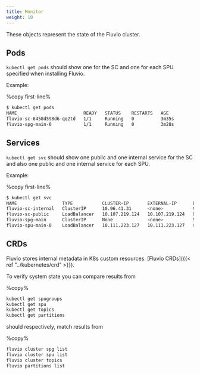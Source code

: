 ```yaml
---
title: Monitor
weight: 10
---
```


These objects represent the state of the Fluvio cluster.

## Pods
`kubectl get pods` should show one for the SC and one for each SPU specified when installing Fluvio.

Example:

%copy first-line%
```bash
$ kubectl get pods
NAME                         READY   STATUS    RESTARTS   AGE
fluvio-sc-6458d598d6-qq2td   1/1     Running   0          3m35s
fluvio-spg-main-0            1/1     Running   0          3m28s
```

## Services
`kubectl get svc` should show one public and one internal service for the SC and also one public and one internal service for each SPU.

Example:

%copy first-line%
```bash
$ kubectl get svc
NAME                 TYPE           CLUSTER-IP       EXTERNAL-IP      PORT(S)             AGE
fluvio-sc-internal   ClusterIP      10.96.41.31      <none>           9004/TCP            4m18s
fluvio-sc-public     LoadBalancer   10.107.219.124   10.107.219.124   9003:30947/TCP      4m18s
fluvio-spg-main      ClusterIP      None             <none>           9005/TCP,9006/TCP   4m11s
fluvio-spu-main-0    LoadBalancer   10.111.223.127   10.111.223.127   9005:30023/TCP      4m11s
```

## CRDs
Fluvio stores internal metadata in K8s custom resources. [Fluvio CRDs]({{< ref "../kubernetes/crd" >}}).

To verify system state you can compare results from 

%copy%
```bash
kubectl get spugroups
kubectl get spu
kubectl get topics
kubectl get partitions
```

should respectively, match results from 

%copy%
```bash
fluvio cluster spg list
fluvio cluster spu list
fluvio cluster topics
fluvio partitions list
```